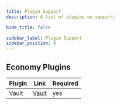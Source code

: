 ```yaml
---
title: Plugin Support
description: A list of plugins we support!

hide_title: false

sidebar_label: Plugin Support
sidebar_position: 4
---
```

## Economy Plugins
| Plugin | Link                                                     | Required |
|--------|----------------------------------------------------------|----------|
| Vault  | [Vault](https://www.spigotmc.org/resources/vault.34315/) | yes      |